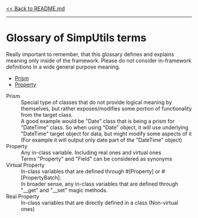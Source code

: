 [<< Back to README.md](../README.md)

----

# Glossary of SimpUtils terms

Really important to remember, that this glossary defines and explains meaning only 
inside of the framework. Please do not consider in-framework definitions in a wide
general purpose meaning.

 * [Prism](#term-prism)
 * [Property](#term-property)


<dl>
    <dt id="term-prism">Prism</dt>
    <dd>
        Special type of classes that do not provide logical meaning by themselves,
        but rather exposes/modifies some portion of functionality from the target class.
    </dd>
    <dd>
        A good example would be "Date" class that is being a prism for "DateTime" class.
        So when using "Date" object, it will use underlying "DateTime" target object 
        for data, but might modify some aspects of it (For example it will output 
        only date part of the "DateTime" object)
    </dd>
    <dt id="term-property">Property</dt>
    <dd>
        Any in-class variable. Including real ones and virtual ones
    </dd>
    <dd>
        Terms "Property" and "Field" can be considered as synonyms
    </dd>
    <dt id="term-virtual-property">Virtual Property</dt>
    <dd>
        In-class variables that are defined through #[Property] or #[PropertyBatch].
    </dd>
    <dd>
        In broader sense, any in-class variables that are defined through 
        "__get" and "__set" magic methods.
    </dd>
    <dt id="term-real-property">Real Property</dt>
    <dd>
        In-class variables that are directly defined in a class (Non-virtual ones)
    </dd>
</dl>
